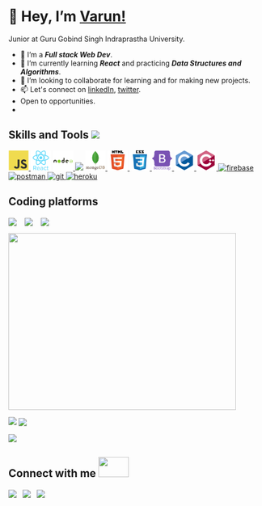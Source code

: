  # 👋 Hey, I’m [Varun!](https://varunsharma21.github.io/portfolio/)
 Junior at Guru Gobind Singh Indraprastha University.
- 👀 I’m a ***Full stack Web Dev***.
- 🌱 I’m currently learning ***React*** and practicing ***Data Structures and Algorithms***.
- 💞️ I’m looking to collaborate for learning and for making new projects.
- 📫 Let's connect on [linkedIn](https://www.linkedin.com/in/varun-sharma-9728591a0/), [twitter](https://twitter.com/Varun_Sharma21).
- Open to opportunities.
- 
 
<h2> Skills and Tools <img src = "https://media2.giphy.com/media/QssGEmpkyEOhBCb7e1/giphy.gif?cid=ecf05e47a0n3gi1bfqntqmob8g9aid1oyj2wr3ds3mg700bl&rid=giphy.gif" width = 3%> </h2>

<a href="https://developer.mozilla.org/en-US/docs/Web/JavaScript" target="_blank" rel="noreferrer"> <img src="https://raw.githubusercontent.com/devicons/devicon/master/icons/javascript/javascript-original.svg" alt="javascript" width="40" height="40"/> </a>
<a href="https://reactjs.org/" target="_blank" rel="noreferrer"> <img src="https://raw.githubusercontent.com/devicons/devicon/master/icons/react/react-original-wordmark.svg" alt="react" width="40" height="40"/></a>
<a href="https://nodejs.org" target="_blank" rel="noreferrer"> <img src="https://raw.githubusercontent.com/devicons/devicon/master/icons/nodejs/nodejs-original-wordmark.svg" alt="nodejs" width="40" height="40"/> </a>
<a> <img width ='50px' src ='https://raw.githubusercontent.com/rahulbanerjee26/githubAboutMeGenerator/main/icons/express.svg'> </a>
<a href="https://www.mongodb.com/" target="_blank" rel="noreferrer"> <img src="https://raw.githubusercontent.com/devicons/devicon/master/icons/mongodb/mongodb-original-wordmark.svg" alt="mongodb" width="40" height="40"/> </a>
<a href="https://www.w3.org/html/" target="_blank" rel="noreferrer"> <img src="https://raw.githubusercontent.com/devicons/devicon/master/icons/html5/html5-original-wordmark.svg" alt="html5" width="40" height="40"/> </a>
<a href="https://www.w3schools.com/css/" target="_blank" rel="noreferrer"> <img src="https://raw.githubusercontent.com/devicons/devicon/master/icons/css3/css3-original-wordmark.svg" alt="css3" width="40" height="40"/> </a>
<a href="https://getbootstrap.com" target="_blank" rel="noreferrer"> <img src="https://raw.githubusercontent.com/devicons/devicon/master/icons/bootstrap/bootstrap-plain-wordmark.svg" alt="bootstrap" width="40" height="40"/> </a>
<a href="https://www.cprogramming.com/" target="_blank" rel="noreferrer"> <img src="https://raw.githubusercontent.com/devicons/devicon/master/icons/c/c-original.svg" alt="c" width="40" height="40"/> </a>
<a href="https://www.w3schools.com/cpp/" target="_blank" rel="noreferrer"> <img src="https://raw.githubusercontent.com/devicons/devicon/master/icons/cplusplus/cplusplus-original.svg" alt="cplusplus" width="40" height="40"/> </a> 
<a href="https://firebase.google.com/" target="_blank" rel="noreferrer"> <img src="https://www.vectorlogo.zone/logos/firebase/firebase-icon.svg" alt="firebase" width="40" height="40"/> </a>
<a href="https://postman.com" target="_blank" rel="noreferrer"> <img src="https://www.vectorlogo.zone/logos/getpostman/getpostman-icon.svg" alt="postman" width="40" height="40"/> </a>
<a href="https://git-scm.com/" target="_blank" rel="noreferrer"> <img src="https://www.vectorlogo.zone/logos/git-scm/git-scm-icon.svg" alt="git" width="40" height="40"/> </a>
<a href="https://heroku.com" target="_blank" rel="noreferrer"> <img src="https://www.vectorlogo.zone/logos/heroku/heroku-icon.svg" alt="heroku" width="40" height="40"/> </a>    


<!-- <a href= https://github.com/varunsharma21?tab=repositories&q=&type=&language=javascript&sort= > <img width ='50px' src ='https://raw.githubusercontent.com/rahulbanerjee26/githubAboutMeGenerator/main/icons/reactjs.svg'> </a>
<a href= https://github.com/varunsharma21?tab=repositories&q=&type=&language=javascript&sort= > <img width ='50px' src ='https://raw.githubusercontent.com/rahulbanerjee26/githubAboutMeGenerator/main/icons/javascript.svg'> </a>
<a href= https://github.com/varunsharma21?sort=&tab=repositories > <img width ='50px' src ='https://raw.githubusercontent.com/rahulbanerjee26/githubAboutMeGenerator/main/icons/bootstrap.svg'> </a>
<a href= https://github.com/varunsharma21?tab=repositories&q=&type=&language=css&sort= > <img width ='50px' src ='https://raw.githubusercontent.com/rahulbanerjee26/githubAboutMeGenerator/main/icons/css.svg'> </a>
<a href= https://github.com/varunsharma21?tab=repositories&q=&type=&language=html&sort= > <img width ='50px' src ='https://raw.githubusercontent.com/rahulbanerjee26/githubAboutMeGenerator/main/icons/html.svg'> </a>
<a href= https://github.com/varunsharma21?tab=repositories&q=&type=&language=c%2B%2B&sort= > <img width ='50px' src ='https://raw.githubusercontent.com/rahulbanerjee26/githubAboutMeGenerator/main/icons/nodejs.svg'> </a> 
<a href= https://github.com/varunsharma21?tab=repositories&q=&type=&language=c%2B%2B&sort= > <img width ='50px' src ='https://raw.githubusercontent.com/rahulbanerjee26/githubAboutMeGenerator/main/icons/express.svg'> </a> 
<a href= https://github.com/varunsharma21?tab=repositories&q=&type=&language=c%2B%2B&sort= > <img width ='50px' src ='https://raw.githubusercontent.com/rahulbanerjee26/githubAboutMeGenerator/main/icons/cpp.svg'> </a> 
<a href= https://github.com/varunsharma21?tab=repositories&q=&type=&language=c%2B%2B&sort= > <img width ='50px' src ='https://raw.githubusercontent.com/rahulbanerjee26/githubAboutMeGenerator/main/icons/c.svg'> </a>
 -->

<h2> Coding platforms</h2>
<a href="https://leetcode.com/varun-sharma" target="blank"><img align="center" src="https://assets.leetcode.com/static_assets/public/webpack_bundles/images/logo-dark.e99485d9b.svg" width="150" /></a> &nbsp;&nbsp;
<a href="https://www.hackerrank.com/varun_sharma21" target="blank"><img align="center" src="https://raw.githubusercontent.com/rahuldkjain/github-profile-readme-generator/master/src/images/icons/Social/hackerrank.svg" width="60" /></a> &nbsp;&nbsp;
<a href="https://codeforces.com/profile/varun21" target="blank"><img align="center" src="https://cdn.jsdelivr.net/npm/simple-icons@3.0.1/icons/codeforces.svg" width="60" /></a>

<p><a href="https://www.leetcode.com/varun-sharma/" target="blank"><img align="center" src="https://leetcode.card.workers.dev/?username=varun-sharma&style=default&font=Courier%20New&extension=null" width="450px" height="350px" /></a> </p>
<p><img align="left" src="https://github-readme-stats.vercel.app/api/top-langs?username=varunsharma21&show_icons=true&locale=en&layout=compact" /></p>

<p>&nbsp;<img align="center" src="https://github-readme-stats.vercel.app/api?username=varunsharma21&show_icons=true&locale=en" /></p>

<p><img align="center" src="https://github-readme-streak-stats.herokuapp.com/?user=varunsharma21&" /></p> 




<h2> Connect with me <img src='https://raw.githubusercontent.com/ShahriarShafin/ShahriarShafin/main/Assets/handshake.gif' width="60px" height="40"> </h2>
<a href = 'https://www.linkedin.com/in/varun-sharma-9728591a0/'> <img width = '40px' align= 'center' src="https://raw.githubusercontent.com/rahulbanerjee26/githubAboutMeGenerator/main/icons/linked-in-alt.svg"/></a> &nbsp;
<a href = 'https://www.twitter.com/Varun_Sharma21'> <img width = '40px' align= 'center' src="https://raw.githubusercontent.com/rahulbanerjee26/githubAboutMeGenerator/main/icons/twitter.svg"/></a> &nbsp;
<a href = 'https://github.com/varunsharma21'> <img width = '40px' align= 'center' src="https://raw.githubusercontent.com/rahulbanerjee26/githubAboutMeGenerator/main/icons/github.svg"/></a>


<!-- <img src="https://github-readme-stats.vercel.app/api?username=varunsharma21&&show_icons=true&title_color=ffffff&icon_color=bb2ac&text_color=daf7dc&bg_color=151515"> -->
<!---
varunsharma21/varunsharma21 is a ✨ special ✨ repository because its `README.md` (this file) appears on your GitHub profile.
You can click the Preview link to take a look at your changes.
--->
